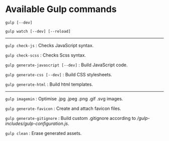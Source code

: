 # Available Gulp commands

`gulp [--dev]`

`gulp watch [--dev] [--reload]`

---

`gulp check-js` : Checks JavaScript syntax.

`gulp check-scss` : Checks Scss syntax.

`gulp generate-javascript [--dev]` : Build JavaScript code.

`gulp generate-css [--dev]` : Build CSS stylesheets.

`gulp generate-html` : Build html templates.

---

`gulp imagemin` : Optimise .jpg .jpeg .png .gif .svg images.

`gulp generate-favicon` : Create and attach favicon files.

`gulp generate-gitignore` : Build custom .gitignore according to */gulp-includes/gulp-configuration.js*.

`gulp clean` : Erase generated assets.